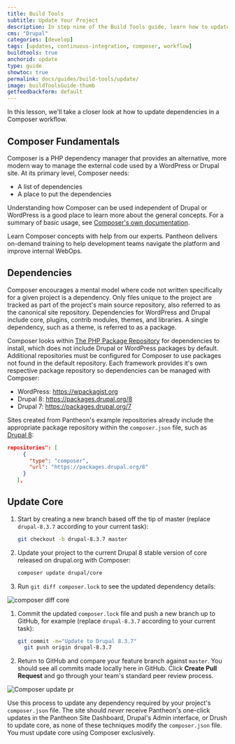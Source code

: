 ```yaml
---
title: Build Tools
subtitle: Update Your Project
description: In step nine of the Build Tools guide, learn how to update your site as part of the continuous integration process.
cms: "Drupal"
categories: [develop]
tags: [updates, continuous-integration, composer, workflow]
buildtools: true
anchorid: update
type: guide
showtoc: true
permalink: docs/guides/build-tools/update/
image: buildToolsGuide-thumb
getfeedbackform: default
---
```


In this lesson, we'll take a closer look at how to update dependencies in a Composer workflow.

<Accordion title="Composer" id="understand-composer" icon="lightbulb">

## Composer Fundamentals

Composer is a PHP dependency manager that provides an alternative, more modern way to manage the external code used by a WordPress or Drupal site. At its primary level, Composer needs:

- A list of dependencies
- A place to put the dependencies

Understanding how Composer can be used independent of Drupal or WordPress is a good place to learn more about the general concepts. For a summary of basic usage, see [Composer's own documentation](https://getcomposer.org/doc/01-basic-usage.md).

<Enablement title="Automation Training" link="https://pantheon.io/learn-pantheon?docs">

Learn Composer concepts with help from our experts. Pantheon delivers on-demand training to help development teams navigate the platform and improve internal WebOps.

</Enablement>

## Dependencies

Composer encourages a mental model where code not written specifically for a given project is a dependency. Only files unique to the project are tracked as part of the project's main source repository, also referred to as the canonical site repository. Dependencies for WordPress and Drupal include core, plugins, contrib modules, themes, and libraries. A single dependency, such as a theme, is referred to as a package.

Composer looks within [The PHP Package Repository](https://packagist.org/) for dependencies to install, which does not include Drupal or WordPress packages by default. Additional repositories must be configured for Composer to use packages not found in the default repository. Each framework provides it's own respective package repository so dependencies can be managed with Composer:

- WordPress: <https://wpackagist.org>
- Drupal 8: <https://packages.drupal.org/8>
- Drupal 7: <https://packages.drupal.org/7>

Sites created from Pantheon's example repositories already include the appropriate package repository within the `composer.json` file, such as [Drupal 8](https://github.com/pantheon-systems/example-drops-8-composer/blob/master/composer.json#L6-L11):

```json
repositories": [
     {
       "type": "composer",
       "url": "https://packages.drupal.org/8"
     }
   ],
```

</Accordion>

## Update Core

1. Start by creating a new branch based off the tip of master (replace `drupal-8.3.7` according to your current task):

    ```bash
    git checkout -b drupal-8.3.7 master
    ```

1. Update your project to the current Drupal 8 stable version of core released on drupal.org with Composer:

    ```bash
    composer update drupal/core
    ```

1. Run `git diff composer.lock` to see the updated dependency details:

  ![composer diff core](../../../images/pr-workflow/composer-lock-diff.png)

1. Commit the updated `composer.lock` file and push a new branch up to GitHub, for example (replace `drupal-8.3.7` according to your current task):

    ```bash
    git commit -m="Update to Drupal 8.3.7"
      git push origin drupal-8.3.7
    ```

1. Return to GitHub and compare your feature branch against `master`. You should see all commits made locally here in GitHub. Click **Create Pull Request** and go through your team's standard peer review process.

  ![Composer update pr](../../../images/pr-workflow/composer-update-pr.png)

Use this process to update any dependency required by your project's `composer.json` file. The site should *never* receive Pantheon's one-click updates in the Pantheon Site Dashboard, Drupal's Admin interface, or Drush to update core, as none of these techniques modify the `composer.json` file. You must update core using Composer exclusively.
